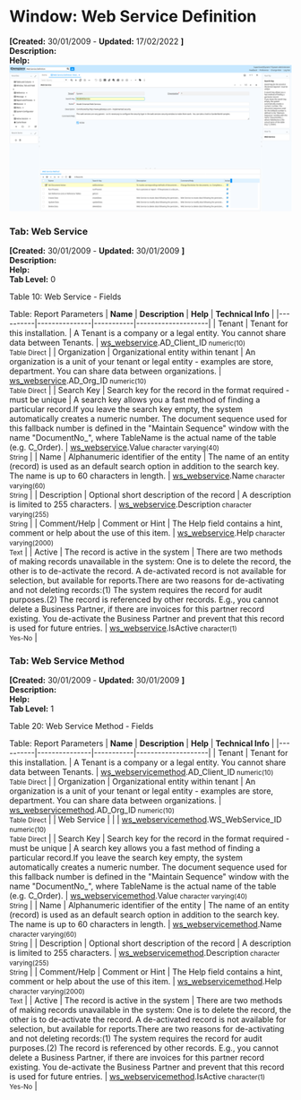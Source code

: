 # Window: Web Service Definition

**[Created:** 30/01/2009 - **Updated:** 17/02/2022 **]**  
**Description:**   
**Help:**   
![](/img/docs/manual/WebServiceDefinition-Window_iDempiere_v12.0.0.png)

### Tab: Web Service

**[Created:** 30/01/2009 - **Updated:** 30/01/2009 **]**   
**Description:**   
**Help:**   
**Tab Level:** 0

Table 10: Web Service - Fields 

Table: Report Parameters
| **Name** | **Description** | **Help** | **Technical Info** |
|----------|---------------|-----------|--------------------|
| Tenant | Tenant for this installation. | A Tenant is a company or a legal entity. You cannot share data between Tenants. | [ws_webservice](https://idempiere-schemaspy.muriloht.com/adempiere/tables/ws_webservice.html).AD_Client_ID<small> numeric(10) <br/> Table Direct</small> | 
| Organization | Organizational entity within tenant | An organization is a unit of your tenant or legal entity - examples are store, department. You can share data between organizations. | [ws_webservice](https://idempiere-schemaspy.muriloht.com/adempiere/tables/ws_webservice.html).AD_Org_ID<small> numeric(10) <br/> Table Direct</small> | 
| Search Key | Search key for the record in the format required - must be unique | A search key allows you a fast method of finding a particular record.If you leave the search key empty, the system automatically creates a numeric number.  The document sequence used for this fallback number is defined in the &quot;Maintain Sequence&quot; window with the name &quot;DocumentNo_&quot;, where TableName is the actual name of the table (e.g. C_Order). | [ws_webservice](https://idempiere-schemaspy.muriloht.com/adempiere/tables/ws_webservice.html).Value<small> character varying(40) <br/> String</small> | 
| Name | Alphanumeric identifier of the entity | The name of an entity (record) is used as an default search option in addition to the search key. The name is up to 60 characters in length. | [ws_webservice](https://idempiere-schemaspy.muriloht.com/adempiere/tables/ws_webservice.html).Name<small> character varying(60) <br/> String</small> | 
| Description | Optional short description of the record | A description is limited to 255 characters. | [ws_webservice](https://idempiere-schemaspy.muriloht.com/adempiere/tables/ws_webservice.html).Description<small> character varying(255) <br/> String</small> | 
| Comment/Help | Comment or Hint | The Help field contains a hint, comment or help about the use of this item. | [ws_webservice](https://idempiere-schemaspy.muriloht.com/adempiere/tables/ws_webservice.html).Help<small> character varying(2000) <br/> Text</small> | 
| Active | The record is active in the system | There are two methods of making records unavailable in the system: One is to delete the record, the other is to de-activate the record. A de-activated record is not available for selection, but available for reports.There are two reasons for de-activating and not deleting records:(1) The system requires the record for audit purposes.(2) The record is referenced by other records. E.g., you cannot delete a Business Partner, if there are invoices for this partner record existing. You de-activate the Business Partner and prevent that this record is used for future entries. | [ws_webservice](https://idempiere-schemaspy.muriloht.com/adempiere/tables/ws_webservice.html).IsActive<small> character(1) <br/> Yes-No</small> | 


### Tab: Web Service Method

**[Created:** 30/01/2009 - **Updated:** 30/01/2009 **]**   
**Description:**   
**Help:**   
**Tab Level:** 1

Table 20: Web Service Method - Fields 

Table: Report Parameters
| **Name** | **Description** | **Help** | **Technical Info** |
|----------|---------------|-----------|--------------------|
| Tenant | Tenant for this installation. | A Tenant is a company or a legal entity. You cannot share data between Tenants. | [ws_webservicemethod](https://idempiere-schemaspy.muriloht.com/adempiere/tables/ws_webservicemethod.html).AD_Client_ID<small> numeric(10) <br/> Table Direct</small> | 
| Organization | Organizational entity within tenant | An organization is a unit of your tenant or legal entity - examples are store, department. You can share data between organizations. | [ws_webservicemethod](https://idempiere-schemaspy.muriloht.com/adempiere/tables/ws_webservicemethod.html).AD_Org_ID<small> numeric(10) <br/> Table Direct</small> | 
| Web Service |  |  | [ws_webservicemethod](https://idempiere-schemaspy.muriloht.com/adempiere/tables/ws_webservicemethod.html).WS_WebService_ID<small> numeric(10) <br/> Table Direct</small> | 
| Search Key | Search key for the record in the format required - must be unique | A search key allows you a fast method of finding a particular record.If you leave the search key empty, the system automatically creates a numeric number.  The document sequence used for this fallback number is defined in the &quot;Maintain Sequence&quot; window with the name &quot;DocumentNo_&quot;, where TableName is the actual name of the table (e.g. C_Order). | [ws_webservicemethod](https://idempiere-schemaspy.muriloht.com/adempiere/tables/ws_webservicemethod.html).Value<small> character varying(40) <br/> String</small> | 
| Name | Alphanumeric identifier of the entity | The name of an entity (record) is used as an default search option in addition to the search key. The name is up to 60 characters in length. | [ws_webservicemethod](https://idempiere-schemaspy.muriloht.com/adempiere/tables/ws_webservicemethod.html).Name<small> character varying(60) <br/> String</small> | 
| Description | Optional short description of the record | A description is limited to 255 characters. | [ws_webservicemethod](https://idempiere-schemaspy.muriloht.com/adempiere/tables/ws_webservicemethod.html).Description<small> character varying(255) <br/> String</small> | 
| Comment/Help | Comment or Hint | The Help field contains a hint, comment or help about the use of this item. | [ws_webservicemethod](https://idempiere-schemaspy.muriloht.com/adempiere/tables/ws_webservicemethod.html).Help<small> character varying(2000) <br/> Text</small> | 
| Active | The record is active in the system | There are two methods of making records unavailable in the system: One is to delete the record, the other is to de-activate the record. A de-activated record is not available for selection, but available for reports.There are two reasons for de-activating and not deleting records:(1) The system requires the record for audit purposes.(2) The record is referenced by other records. E.g., you cannot delete a Business Partner, if there are invoices for this partner record existing. You de-activate the Business Partner and prevent that this record is used for future entries. | [ws_webservicemethod](https://idempiere-schemaspy.muriloht.com/adempiere/tables/ws_webservicemethod.html).IsActive<small> character(1) <br/> Yes-No</small> | 


